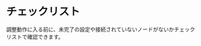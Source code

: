 # チェックリスト

調整動作に入る前に、未完了の設定や接続されていないノードがないかチェックリストで確認できます。

<figure><img src="https://assets-docs.dify.ai/dify-enterprise-mintlify/jp/guides/workflow/debug-and-preview/16201deaa47a518ff73c983a33ab4002.png" alt=""><figcaption></figcaption></figure>

